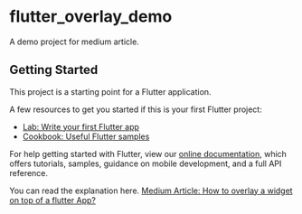 # flutter_overlay_demo

A demo project for medium article.

## Getting Started

This project is a starting point for a Flutter application.

A few resources to get you started if this is your first Flutter project:

- [Lab: Write your first Flutter app](https://flutter.dev/docs/get-started/codelab)
- [Cookbook: Useful Flutter samples](https://flutter.dev/docs/cookbook)

For help getting started with Flutter, view our
[online documentation](https://flutter.dev/docs), which offers tutorials,
samples, guidance on mobile development, and a full API reference.

You can read the explanation here.
[Medium Article: How to overlay a widget on top of a flutter App?](https://medium.com/@justhomas/how-to-overlay-a-widget-on-top-of-a-flutter-app-4cbb6a326ef1)
